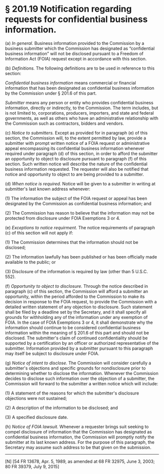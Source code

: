 # § 201.19   Notification regarding requests for confidential business information.

(a) *In general.* Business information provided to the Commission by a business submitter which the Commission has designated as “confidential business information” will not be disclosed pursuant to a Freedom of Information Act (FOIA) request except in accordance with this section.


(b) *Definitions.* The following definitions are to be used in reference to this section:


*Confidential business information* means commercial or financial information that has been designated as confidential business information by the Commission under § 201.6 of this part.


*Submitter* means any person or entity who provides confidential business information, directly or indirectly, to the Commission. The term includes, but is not limited to, corporations, producers, importers, and state and federal governments, as well as others who have an administrative relationship with the Commission such as contractors, bidders and vendors.


(c) *Notice to submitters.* Except as provided for in paragraph (e) of this section, the Commission will, to the extent permitted by law, provide a submitter with prompt written notice of a FOIA request or administrative appeal encompassing its confidential business information whenever required under paragraph (d) of this section, in order to afford the submitter an opportunity to object to disclosure pursuant to paragraph (f) of this section. Such written notice will describe the nature of the confidential business information requested. The requester will also be notified that notice and opportunity to object to are being provided to a submitter.


(d) *When notice is required.* Notice will be given to a submitter in writing at submitter's last known address whenever:


(1) The information the subject of the FOIA request or appeal has been designated by the Commission as confidential business information; and 


(2) The Commission has reason to believe that the information may not be protected from disclosure under FOIA Exemptions 3 or 4.


(e) *Exceptions to notice requirment.* The notice requirements of paragraph (c) of this section will not apply if:


(1) The Commission determines that the information should not be disclosed;


(2) The information lawfully has been published or has been officially made available to the public; or


(3) Disclosure of the information is required by law (other than 5 U.S.C. 552).


(f) *Opportunity to object to disclosure.* Through the notice described in paragraph (c) of this section, the Commission will afford a submitter an opportunity, within the period afforded to the Commission to make its decision in response to the FOIA request, to provide the Commission with a detailed written statement of any objection to disclosure. Such statement shall be filed by a deadline set by the Secretary, and it shall specify all grounds for withholding any of the information under any exemption of FOIA. In the case of FOIA Exemptions 3 or 4, it shall demonstrate why the information should continue to be considered confidential business information within the meaning of § 201.6 of this part and should not be disclosed. The submitter's claim of continued confidentiality should be supported by a certification by an officer or authorized representative of the submitter. Information provided by a submitter pursuant to this paragraph may itself be subject to disclosure under FOIA.


(g) *Notice of intent to disclose.* The Commission will consider carefully a submitter's objections and specific grounds for nondisclosure prior to determining whether to disclose the information. Whenever the Commission decides to disclose such information over the objection of a submitter, the Commission will forward to the submitter a written notice which will include:


(1) A statement of the reasons for which the submitter's disclosure objections were not sustained;


(2) A description of the information to be disclosed; and


(3) A specified disclosure date.


(h) *Notice of FOIA lawsuit.* Whenever a requester brings suit seeking to compel disclosure of information that the Commission has designated as confidential business information, the Commission will promptly notify the submitter at its last known address. For the purpose of this paragraph, the Secretary may assume such address to be that given on the submission.



---

[N] [54 FR 13678, Apr. 5, 1989, as amended at 68 FR 32975, June 3, 2003; 80 FR 39379, July 9, 2015]




